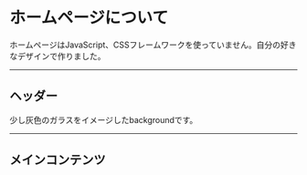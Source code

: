 # ホームページについて

ホームページはJavaScript、CSSフレームワークを使っていません。自分の好きなデザインで作りました。
***
## ヘッダー
少し灰色のガラスをイメージしたbackgroundです。
***
## メインコンテンツ

